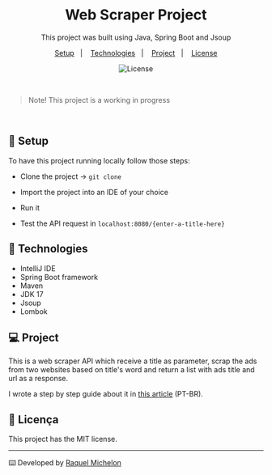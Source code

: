 <h1 align="center"> Web Scraper Project </h1>

<p align="center">
This project was built using Java, Spring Boot and Jsoup <br/>
</p>

<p align="center">
  <a href="#-setup">Setup</a>&nbsp;&nbsp;&nbsp;|&nbsp;&nbsp;&nbsp;
  <a href="#-technologies">Technologies</a>&nbsp;&nbsp;&nbsp;|&nbsp;&nbsp;&nbsp;
  <a href="#-project">Project</a>&nbsp;&nbsp;&nbsp;|&nbsp;&nbsp;&nbsp;
  <a href="#memo-licença">License</a>
</p>

<p align="center">
  <img alt="License" src="https://img.shields.io/static/v1?label=license&message=MIT&color=49AA26&labelColor=000000">
</p>

<br>

> Note! This project is a working in progress


<br>


## 🚧 Setup

To have this project running locally follow those steps:

- Clone the project -> `git clone`

- Import the project into an IDE of your choice

- Run it

- Test the API request in `localhost:8080/{enter-a-title-here}`


## 🚀 Technologies

- IntelliJ IDE 
- Spring Boot framework
- Maven 
- JDK 17
- Jsoup 
- Lombok 


## 💻 Project

This is a web scraper API which receive a title as parameter, scrap the ads from two websites based on title's word and return a list with ads title and url as a response.

I wrote a step by step guide about it in [this article](https://medium.com/@raquel.m12/web-scraping-api-ed24c754bf63) (PT-BR).

## :memo: Licença

This project has the MIT license.

---

⌨️ Developed by [Raquel Michelon](https://github.com/RaquelMichelon)


